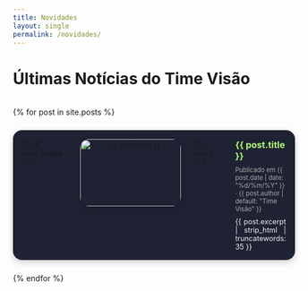 ```yaml
---
title: Novidades
layout: single
permalink: /novidades/
---
```


<style>
.posts-grid {
  display: flex;
  flex-direction: column;
  gap: 1.5rem;
  padding: 1rem 0;
}

.post-card {
  background-color: #1f2233;
  border-radius: 1rem;
  box-shadow: 0 4px 12px rgba(0,0,0,0.2);
  padding: 1rem;
  display: flex;
  flex-direction: row;
  gap: 1.5rem;
  transition: transform 0.2s ease;
  align-items: flex-start;
}

.post-card:hover {
  transform: translateY(-3px);
}

.post-card img {
  width: 180px;
  height: 120px;
  border-radius: 0.5rem;
  object-fit: cover;
  flex-shrink: 0;
}

.post-content {
  flex: 1;
  display: flex;
  flex-direction: column;
}

.post-content h2 {
  font-size: 1rem;
  color: #b0fe76;
  margin: 0 0 0.5rem;
}

.post-content h2 a {
  text-decoration: none;
  color: #b0fe76;
}

.post-content .meta {
  font-size: 0.7rem;
  color: #aaa;
  margin-bottom: 0.5rem;
}

.post-content .excerpt {
  font-size: 0.8rem;
  color: #f0f0f0;
  text-align: justify;
}

@media (max-width: 768px) {
  .post-card {
    flex-direction: column;
  }

  .post-card img {
    width: 100%;
    height: auto;
  }
}
</style>

<h1>Últimas Notícias do Time Visão</h1>

<div class="posts-grid">
{% for post in site.posts %}
  <div class="post-card">
    {% if post.image %}
    <div style="text-align: center; margin-bottom: 1rem;">
        <img src="{{ post.image }}" alt="{{ post.title }}" style="max-width: 100%; border-radius: 1rem; box-shadow: 0 4px 12px rgba(0,0,0,0.2);">
    </div>
    {% endif %}
    <div class="post-content">
      <h2><a href="{{ post.url }}">{{ post.title }}</a></h2>
      <div class="meta">Publicado em {{ post.date | date: "%d/%m/%Y" }} · {{ post.author | default: "Time Visão" }}</div>
      <div class="excerpt">
        {{ post.excerpt | strip_html | truncatewords: 35 }}
      </div>
    </div>
  </div>
{% endfor %}
</div>
